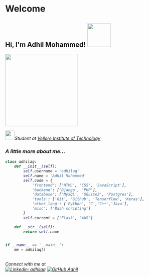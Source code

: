 # Welcome
<h2> Hi, I'm Adhil Mohammed! <img src="https://media.giphy.com/media/zoFBRfQo68Zqw/giphy.gif" width="75"></h2>
<img align='center' src="https://media.giphy.com/media/qgQUggAC3Pfv687qPC/giphy.gif" width="230">
<p><img src="https://media.giphy.com/media/fYSnHlufseco8Fh93Z/giphy.gif" width="30"><em>Student at <a href="https://vit.ac.in/">Vellore Institute of Technology</a>

### A little more about me...  

```python
class adhilaq:
	def __init__(self):
		self.username = 'adhilaq'
		self.name = 'Adhil Mohammed'
		self.code = {
			'frontend': ['HTML', 'CSS', 'JavaScript'],
			'backend': ['Django', 'PHP'],
			'database': ['MySQL', 'SQLite3', 'Postgres'],
			'tools': ['Git', 'Github', 'Tensorflow', 'Keras'],
			'other_lang': ['Python', 'C','C++','Java'],
			'misc': ['Bash scripting']
		}
		self.current = ['Flask', 'AWS']

	def __str__(self):
		return self.name


if __name__ == '__main__':
	me = adhilaq()
		

```  
Connect with me at <br>
[![Linkedin: adhilaq](https://img.shields.io/badge/-adhilaq-blue?style=flat-square&logo=Linkedin&logoColor=white&link=https://www.linkedin.com/in/adhilaq/)](https://www.linkedin.com/in/adhilaq/)
[![GitHub Adhil](https://img.shields.io/github/followers/adhilaq?label=follow&style=social)](https://github.com/adhilaq)
